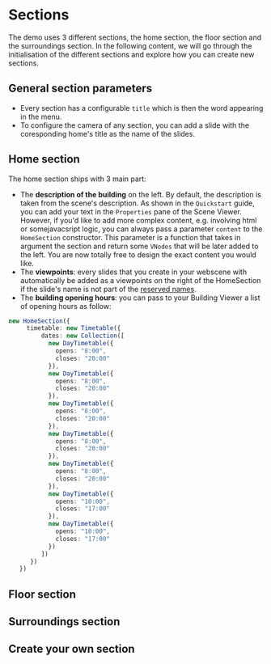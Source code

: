 # Sections

The demo uses 3 different sections, the home section, the floor section and the surroundings section. In the following content, we will go through the initialisation of the different sections and explore how you can create new sections.

## General section parameters

- Every section has a configurable `title` which is then the word appearing in the menu.
- To configure the camera of any section, you can add a slide with the coresponding home's title as the name of the slides.

## Home section

The home section ships with 3 main part: 

- The **description of the building** on the left. By default, the description is taken from the scene's description. As shown in the `Quickstart` guide, you can add your text in the `Properties` pane of the Scene Viewer. However, if you'd like to add more complex content, e.g. involving html or somejavacsript logic, you can always pass a parameter `content` to the `HomeSection` constructor. This parameter is a function that takes in argument the section and return some `VNodes` that will be later added to the left. You are now totally free to design the exact content you would like.
- The **viewpoints**: every slides that you create in your webscene with automatically be added as a viewpoints on the right of the HomeSection if the slide's name is not part of the [reserved names](./NamingConvention.md).
- The **building opening hours**: you can pass to your Building Viewer a list of opening hours as follow:
```typescript
new HomeSection({
     timetable: new Timetable({
         dates: new Collection([
           new DayTimetable({
             opens: "8:00",
             closes: "20:00"
           }),
           new DayTimetable({
             opens: "8:00",
             closes: "20:00"
           }),
           new DayTimetable({
             opens: "8:00",
             closes: "20:00"
           }),
           new DayTimetable({
             opens: "8:00",
             closes: "20:00"
           }),
           new DayTimetable({
             opens: "8:00",
             closes: "20:00"
           }),
           new DayTimetable({
             opens: "10:00",
             closes: "17:00"
           }),
           new DayTimetable({
             opens: "10:00",
             closes: "17:00"
           })
         ])
      })
   })
```

## Floor section



## Surroundings section

## Create your own section
